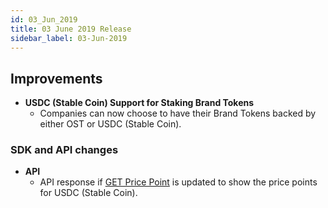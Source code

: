 ```yaml
---
id: 03_Jun_2019
title: 03 June 2019 Release
sidebar_label: 03-Jun-2019 
---
```


## Improvements
* **USDC (Stable Coin) Support for Staking Brand Tokens**
    * Companies can now choose to have their Brand Tokens backed by either OST or USDC (Stable Coin).


### SDK and API changes


* **API**
    * API response if [GET Price Point](/platform/docs/api/#get-price-point-information) is updated to show the price points for USDC (Stable Coin).
